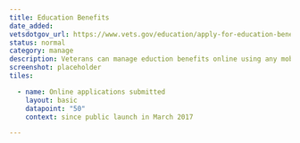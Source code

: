 ```yaml
---
title: Education Benefits
date_added:
vetsdotgov_url: https://www.vets.gov/education/apply-for-education-benefits/appliation/1995
status: normal
category: manage
description: Veterans can manage eduction benefits online using any mobile device
screenshot: placeholder
tiles:

  - name: Online applications submitted
    layout: basic
    datapoint: "50"
    context: since public launch in March 2017

---
```

